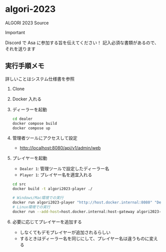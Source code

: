 # algori-2023

ALGORI 2023 Source

> [!IMPORTANT]
> Discord で Asa に参加する旨を伝えてください！
> 記入必須な書類があるので、それを送ります

## 実行手順メモ

詳しいことはシステム仕様書を参照

1. Clone
2. Docker 入れる
3. ディーラーを起動

    ```bash
    cd dealer
    docker compose build
    docker compose up
    ```

4. 管理者ツールにアクセスして設定
   - <http://localhost:8080/api/v1/admin/web>
5. プレイヤーを起動
   - `Dealer 1`: 管理ツールで設定したディーラー名
   - `Player 1`: プレイヤー名を適宜入れる

    ```bash
    cd src
    docker build -t algori2023-player ./

    # Windows/Mac環境での実⾏
    docker run algori2023-player "http://host.docker.internal:8080" "Dealer 1" "Player 1"
    # Linux環境での実⾏
    docker run --add-host=host.docker.internal:host-gateway algori2023-player "http://host.docker.internal:8080" "Dealer 1" "Player 1"
    ```

6. 必要に応じてプレイヤーを追加する
   - しなくてもデモプレイヤーが追加されるらしい
   - するときはディーラー名を同じにして、プレイヤー名は違うものに変える
